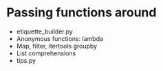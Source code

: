 # Passing functions around
* etiquette_builder.py
* Anonymous functions: lambda
* Map, filter, itertools groupby
* List comprehensions
* tips.py

